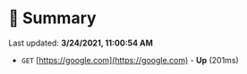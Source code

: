 # 📖 Summary
Last updated: **3/24/2021, 11:00:54 AM**

- `GET` [https://google.com](https://google.com) - **Up** (201ms)
